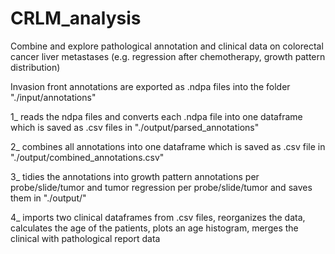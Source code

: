 # CRLM_analysis
Combine and explore pathological annotation and clinical data on colorectal cancer liver metastases (e.g. regression after chemotherapy, growth pattern distribution)

Invasion front annotations are exported as .ndpa files into the folder "./input/annotations"

1_ reads the ndpa files and converts each .ndpa file into one dataframe which is saved as .csv files in "./output/parsed_annotations"

2_ combines all annotations into one dataframe which is saved as .csv file in "./output/combined_annotations.csv"

3_ tidies the annotations into growth pattern annotations per probe/slide/tumor and tumor regression per probe/slide/tumor and saves them in "./output/"

4_ imports two clinical dataframes from .csv files, reorganizes the data, calculates the age of the patients, plots an age histogram, merges the clinical with pathological report data
